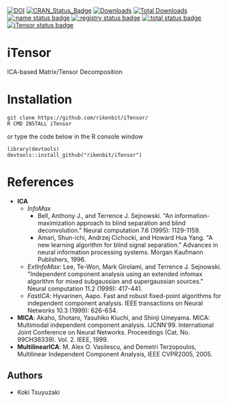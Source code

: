 [![DOI](https://zenodo.org/badge/402303422.svg)](https://zenodo.org/badge/latestdoi/402303422)
[![CRAN_Status_Badge](http://www.r-pkg.org/badges/version/iTensor)](
https://cran.r-project.org/package=iTensor)
[![Downloads](https://cranlogs.r-pkg.org/badges/iTensor)](https://CRAN.R-project.org/package=iTensor)
[![Total Downloads](https://cranlogs.r-pkg.org/badges/grand-total/iTensor?color=orange)](https://CRAN.R-project.org/package=iTensor)
[![:name status badge](https://rikenbit.r-universe.dev/badges/:name)](https://rikenbit.r-universe.dev)
[![:registry status badge](https://rikenbit.r-universe.dev/badges/:registry)](https://rikenbit.r-universe.dev)
[![:total status badge](https://rikenbit.r-universe.dev/badges/:total)](https://rikenbit.r-universe.dev)
[![iTensor status badge](https://rikenbit.r-universe.dev/badges/iTensor)](https://rikenbit.r-universe.dev)


# iTensor
ICA-based Matrix/Tensor Decomposition

Installation
======
~~~~
git clone https://github.com/rikenbit/iTensor/
R CMD INSTALL iTensor
~~~~
or type the code below in the R console window
~~~~
library(devtools)
devtools::install_github("rikenbit/iTensor")
~~~~

References
======
- **ICA**
  - *InfoMax*
    - Bell, Anthony J., and Terrence J. Sejnowski. "An information-maximization approach to blind separation and blind deconvolution." Neural computation 7.6 (1995): 1129-1159.
    - Amari, Shun-ichi, Andrzej Cichocki, and Howard Hua Yang. "A new learning algorithm for blind signal separation." Advances in neural information processing systems. Morgan Kaufmann Publishers, 1996.
  - *ExtInfoMax*: Lee, Te-Won, Mark Girolami, and Terrence J. Sejnowski. "Independent component analysis using an extended infomax algorithm for mixed subgaussian and supergaussian sources." Neural computation 11.2 (1999): 417-441.
  - *FastICA*: Hyvarinen, Aapo. Fast and robust fixed-point algorithms for independent component analysis. IEEE transactions on Neural Networks 10.3 (1999): 626-634.
- **MICA**: Akaho, Shotaro, Yasuhiko Kiuchi, and Shinji Umeyama. MICA: Multimodal independent component analysis. IJCNN'99. International Joint Conference on Neural Networks. Proceedings (Cat. No. 99CH36339). Vol. 2. IEEE, 1999.
- **MultilinearICA**: M. Alex O. Vasilescu, and Demetri Terzopoulos, Multilinear Independent Component Analysis, IEEE CVPR2005, 2005.

## Authors
- Koki Tsuyuzaki
